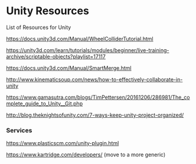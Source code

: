 # Unity Resources

List of Resources for Unity

https://docs.unity3d.com/Manual/WheelColliderTutorial.html

https://unity3d.com/learn/tutorials/modules/beginner/live-training-archive/scriptable-objects?playlist=17117

https://docs.unity3d.com/Manual/SmartMerge.html

http://www.kinematicsoup.com/news/how-to-effectively-collaborate-in-unity

https://www.gamasutra.com/blogs/TimPettersen/20161206/286981/The_complete_guide_to_Unity__Git.php

http://blog.theknightsofunity.com/7-ways-keep-unity-project-organized/

### Services

https://www.plasticscm.com/unity-plugin.html

https://www.kartridge.com/developers/ (move to a more generic)